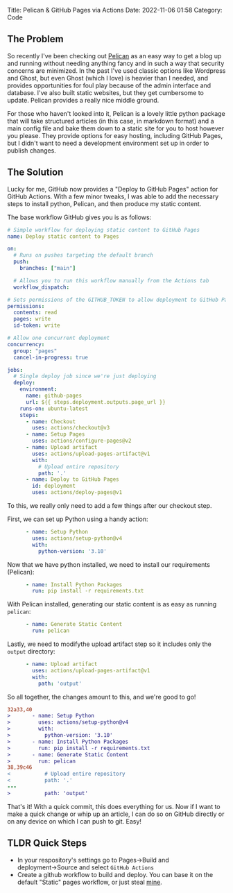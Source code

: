 Title: Pelican & GitHub Pages via Actions
Date: 2022-11-06 01:58
Category: Code

## The Problem
So recently I've been checking out [Pelican](https://getpelican.com) as an easy way to get a blog up and running without needing anything fancy and in such a way that security concerns are minimized. In the past I've used classic options like Wordpress and Ghost, but even Ghost (which I love) is heavier than I needed, and provides opportunities for foul play because of the admin interface and database. I've also built static websites, but they get cumbersome to update. Pelican provides a really nice middle ground.

For those who haven't looked into it, Pelican is a lovely little python package that will take structured articles (in this case, in markdown format) and a main config file and bake them down to a static site for you to host however you please. They provide options for easy hosting, including GitHub Pages, but I didn't want to need a development environment set up in order to publish changes.

## The Solution
Lucky for me, GitHub now provides a "Deploy to GitHub Pages" action for GitHub Actions. With a few minor tweaks, I was able to add the necessary steps to install python, Pelican, and then produce my static content.

The base workflow GitHub gives you is as follows:
```yml
# Simple workflow for deploying static content to GitHub Pages
name: Deploy static content to Pages

on:
  # Runs on pushes targeting the default branch
  push:
    branches: ["main"]

  # Allows you to run this workflow manually from the Actions tab
  workflow_dispatch:

# Sets permissions of the GITHUB_TOKEN to allow deployment to GitHub Pages
permissions:
  contents: read
  pages: write
  id-token: write

# Allow one concurrent deployment
concurrency:
  group: "pages"
  cancel-in-progress: true

jobs:
  # Single deploy job since we're just deploying
  deploy:
    environment:
      name: github-pages
      url: ${{ steps.deployment.outputs.page_url }}
    runs-on: ubuntu-latest
    steps:
      - name: Checkout
        uses: actions/checkout@v3
      - name: Setup Pages
        uses: actions/configure-pages@v2
      - name: Upload artifact
        uses: actions/upload-pages-artifact@v1
        with:
          # Upload entire repository
          path: '.'
      - name: Deploy to GitHub Pages
        id: deployment
        uses: actions/deploy-pages@v1
```

To this, we really only need to add a few things after our checkout step.

First, we can set up Python using a handy action:
```yml
      - name: Setup Python
        uses: actions/setup-python@v4
        with:
          python-version: '3.10' 
```

Now that we have python installed, we need to install our requirements (Pelican):
```yml
      - name: Install Python Packages
        run: pip install -r requirements.txt
```

With Pelican installed, generating our static content is as easy as running `pelican`:
```yml
      - name: Generate Static Content
        run: pelican
```

Lastly, we need to modifythe upload artifact step so it includes only the `output` directory:
```yml
      - name: Upload artifact
        uses: actions/upload-pages-artifact@v1
        with:
          path: 'output'
```

So all together, the changes amount to this, and we're good to go!

```diff
32a33,40
>       - name: Setup Python
>         uses: actions/setup-python@v4
>         with:
>           python-version: '3.10' 
>       - name: Install Python Packages
>         run: pip install -r requirements.txt
>       - name: Generate Static Content
>         run: pelican
38,39c46
<           # Upload entire repository
<           path: '.'
---
>           path: 'output'
```

That's it! With a quick commit, this does everything for us. Now if I want to make a quick change or whip up an article, I can do so on GitHub directly or on any device on which I can push to git. Easy!

## TLDR Quick Steps
* In your respository's settings go to Pages→Build and deployment→Source and select `GitHub Actions`
* Create a github workflow to build and deploy. You can base it on the default "Static" pages workflow, or just steal [mine](https://github.com/crashoverripe/overripe.net/blob/main/.github/workflows/pages.yml).
